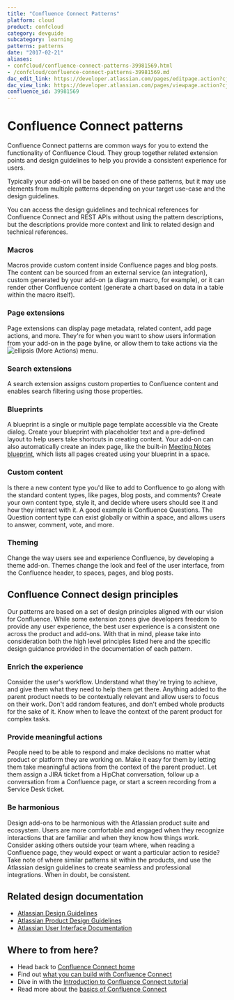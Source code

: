 ```yaml
---
title: "Confluence Connect Patterns"
platform: cloud
product: confcloud
category: devguide
subcategory: learning
patterns: patterns
date: "2017-02-21"
aliases:
- confcloud/confluence-connect-patterns-39981569.html
- /confcloud/confluence-connect-patterns-39981569.md
dac_edit_link: https://developer.atlassian.com/pages/editpage.action?cjm=wozere&pageId=39981569
dac_view_link: https://developer.atlassian.com/pages/viewpage.action?cjm=wozere&pageId=39981569
confluence_id: 39981569
---
```


# Confluence Connect patterns

Confluence Connect patterns are common ways for you to extend the functionality of Confluence Cloud. They group together related extension points and design guidelines to help you provide a consistent experience for users.

Typically your add-on will be based on one of these patterns, but it may use elements from multiple patterns depending on your target use-case and the design guidelines.

You can access the design guidelines and technical references for Confluence Connect and REST APIs without using the pattern descriptions, but the descriptions provide more context and link to related design and technical references.

### Macros

Macros provide custom content inside Confluence pages and blog posts. The content can be sourced from an external service (an integration), custom generated by your add-on (a diagram macro, for example), or it can render other Confluence content (generate a chart based on data in a table within the macro itself).

### Page extensions

Page extensions can display page metadata, related content, add page actions, and more. They're for when you want to show users information from your add-on in the page byline, or allow them to take actions via the ![ellipsis](/cloud/confluence/images/ellipsis.png) (More Actions) menu.

### Search extensions

A search extension assigns custom properties to Confluence content and enables search filtering using those properties.

### Blueprints

A blueprint is a single or multiple page template accessible via the Create dialog. Create your blueprint with placeholder text and a pre-defined layout to help users take shortcuts in creating content. Your add-on can also automatically create an index page, like the built-in [Meeting Notes blueprint](https://confluence.atlassian.com/display/ConfCloud/Meeting+Notes+Blueprint), which lists all pages created using your blueprint in a space.

### Custom content

Is there a new content type you'd like to add to Confluence to go along with the standard content types, like pages, blog posts, and comments? Create your own content type, style it, and decide where users should see it and how they interact with it. A good example is Confluence Questions. The Question content type can exist globally or within a space, and allows users to answer, comment, vote, and more.

### Theming

Change the way users see and experience Confluence, by developing a theme add-on. Themes change the look and feel of the user interface, from the Confluence header, to spaces, pages, and blog posts.

## Confluence Connect design principles

Our patterns are based on a set of design principles aligned with our vision for Confluence. While some extension zones give developers freedom to provide any user experience, the best user experience is a consistent one across the product and add-ons. With that in mind, please take into consideration both the high level principles listed here and the specific design guidance provided in the documentation of each pattern. 

### Enrich the experience

Consider the user's workflow. Understand what they're trying to achieve, and give them what they need to help them get there. Anything added to the parent product needs to be contextually relevant and allow users to focus on their work. Don't add random features, and don't embed whole products for the sake of it. Know when to leave the context of the parent product for complex tasks.

### Provide meaningful actions

People need to be able to respond and make decisions no matter what product or platform they are working on. Make it easy for them by letting them take meaningful actions from the context of the parent product. Let them assign a JIRA ticket from a HipChat conversation, follow up a conversation from a Confluence page, or start a screen recording from a Service Desk ticket.

### Be harmonious

Design add-ons to be harmonious with the Atlassian product suite and ecosystem. Users are more comfortable and engaged when they recognize interactions that are familiar and when they know how things work. Consider asking others outside your team where, when reading a Confluence page, they would expect or want a particular action to reside? Take note of where similar patterns sit within the products, and use the Atlassian design guidelines to create seamless and professional integrations. When in doubt, be consistent.


## Related design documentation

-   [Atlassian Design Guidelines](https://design.atlassian.com/)
-   [Atlassian Product Design Guidelines](https://design.atlassian.com/product/)
-   [Atlassian User Interface Documentation](https://docs.atlassian.com/aui/latest/)

## Where to from here?

-   Head back to [Confluence Connect home](/cloud/confluence)
-   Find out [what you can build with Confluence Connect](https://developer.atlassian.com/confcloud/what-can-i-build-with-confluence-connect)
-   Dive in with the [Introduction to Confluence Connect tutorial](/cloud/confluence/introduction-to-confluence-connect/)
-   Read more about the [basics of Confluence Connect](https://developer.atlassian.com/confcloud/what-is-confluence-connect)
